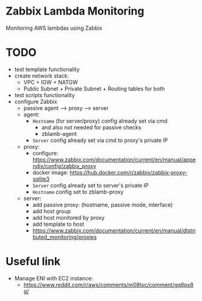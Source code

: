 # Zabbix Lambda Monitoring
Monitoring AWS lambdas using Zabbix


# TODO
 - test template functionality
 - create network stack:
    - VPC + IGW + NATGW
    - Public Subnet + Private Subnet + Routing tables for both
 - test scripts functionality
 - configure Zabbix 
    - passive agent --> proxy --> server
    - agent:
        - `Hostname` (for server/proxy) config already set via cmd
            - and also not needed for passive checks
            - zblamb-agent
        - `Server` config already set via cmd to proxy's private IP
    - proxy:
        - configure: https://www.zabbix.com/documentation/current/en/manual/appendix/config/zabbix_proxy
        - docker image: https://hub.docker.com/r/zabbix/zabbix-proxy-sqlite3
        - `Server` config already set to server's private IP
        - `Hostname` config set to zblamb-proxy
    - server:
        - add passive proxy:  (hostname, passive mode, interface)
        - add host group
        - add host monitored by proxy
        - add template to host
        - https://www.zabbix.com/documentation/current/en/manual/distributed_monitoring/proxies

# Useful link
 - Manage ENI with EC2 instance:
    - https://www.reddit.com/r/aws/comments/m08tsc/comment/gq6px8g/